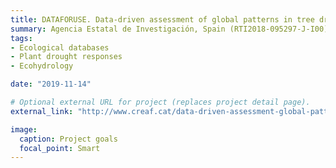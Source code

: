 ```yaml
---
title: DATAFORUSE. Data-driven assessment of global patterns in tree drought responses and forest water use
summary: Agencia Estatal de Investigación, Spain (RTI2018-095297-J-I00).
tags:
- Ecological databases
- Plant drought responses
- Ecohydrology

date: "2019-11-14"

# Optional external URL for project (replaces project detail page).
external_link: "http://www.creaf.cat/data-driven-assessment-global-patterns-tree-drought-responses-and-forest-water-use"

image:
  caption: Project goals
  focal_point: Smart
---
```


